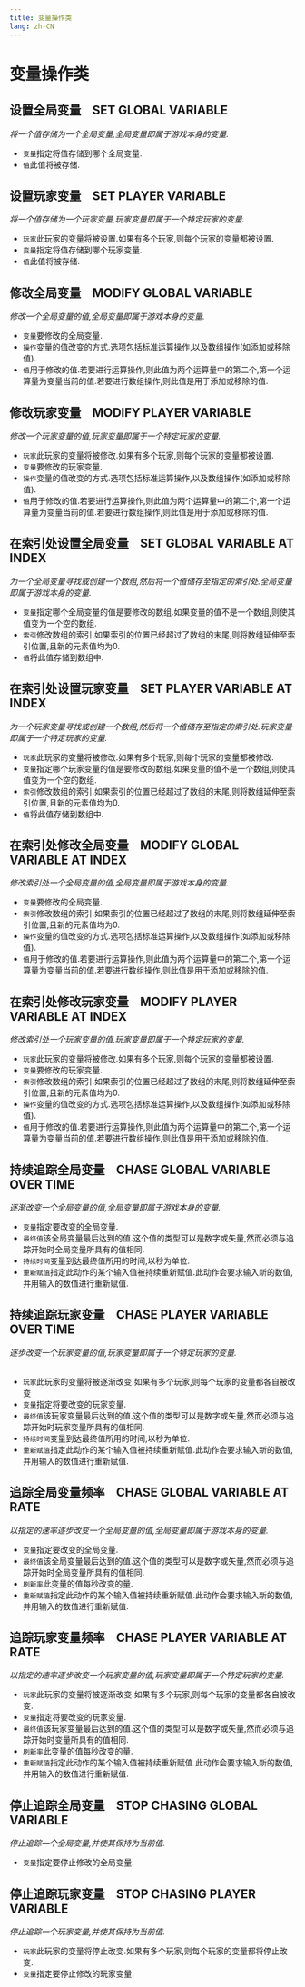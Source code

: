 ```yaml
---
title: 变量操作类
lang: zh-CN
---
```


# 变量操作类

## 设置全局变量    SET GLOBAL VARIABLE

_将一个值存储为一个全局变量,全局变量即属于游戏本身的变量._

- `变量`指定将值存储到哪个全局变量.
- `值`此值将被存储.



## 设置玩家变量    SET PLAYER VARIABLE

_将一个值存储为一个玩家变量,玩家变量即属于一个特定玩家的变量._

- `玩家`此玩家的变量将被设置.如果有多个玩家,则每个玩家的变量都被设置.
- `变量`指定将值存储到哪个玩家变量.
- `值`此值将被存储.



## 

## 修改全局变量    MODIFY GLOBAL VARIABLE

_修改一个全局变量的值,全局变量即属于游戏本身的变量._

- `变量`要修改的全局变量.
- `操作`变量的值改变的方式.选项包括标准运算操作,以及数组操作(如添加或移除值).
- `值`用于修改的值.若要进行运算操作,则此值为两个运算量中的第二个,第一个运算量为变量当前的值.若要进行数组操作,则此值是用于添加或移除的值.



## 修改玩家变量    MODIFY PLAYER VARIABLE
_修改一个玩家变量的值,玩家变量即属于一个特定玩家的变量._

- `玩家`此玩家的变量将被修改.如果有多个玩家,则每个玩家的变量都被设置.
- `变量`要修改的玩家变量.
- `操作`变量的值改变的方式.选项包括标准运算操作,以及数组操作(如添加或移除值).
- `值`用于修改的值.若要进行运算操作,则此值为两个运算量中的第二个,第一个运算量为变量当前的值.若要进行数组操作,则此值是用于添加或移除的值.



## 在索引处设置全局变量    SET GLOBAL VARIABLE AT INDEX

_为一个全局变量寻找或创建一个数组,然后将一个值储存至指定的索引处.全局变量即属于游戏本身的变量._

- `变量`指定哪个全局变量的值是要修改的数组.如果变量的值不是一个数组,则使其值变为一个空的数组.
- `索引`修改数组的索引.如果索引的位置已经超过了数组的末尾,则将数组延伸至索引位置,且新的元素值均为0.
- `值`将此值存储到数组中.



## 在索引处设置玩家变量    SET PLAYER VARIABLE AT INDEX

_为一个玩家变量寻找或创建一个数组,然后将一个值储存至指定的索引处.玩家变量即属于一个特定玩家的变量._

- `玩家`此玩家的变量将被修改.如果有多个玩家,则每个玩家的变量都被修改.
- `变量`指定哪个玩家变量的值是要修改的数组.如果变量的值不是一个数组,则使其值变为一个空的数组.
- `索引`修改数组的索引.如果索引的位置已经超过了数组的末尾,则将数组延伸至索引位置,且新的元素值均为0.
- `值`将此值存储到数组中.



## 在索引处修改全局变量    MODIFY GLOBAL VARIABLE AT INDEX

_修改索引处一个全局变量的值,全局变量即属于游戏本身的变量._

- `变量`要修改的全局变量.
- `索引`修改数组的索引.如果索引的位置已经超过了数组的末尾,则将数组延伸至索引位置,且新的元素值均为0.
- `操作`变量的值改变的方式.选项包括标准运算操作,以及数组操作(如添加或移除值).
- `值`用于修改的值.若要进行运算操作,则此值为两个运算量中的第二个,第一个运算量为变量当前的值.若要进行数组操作,则此值是用于添加或移除的值.



## 在索引处修改玩家变量    MODIFY PLAYER VARIABLE AT INDEX
_修改索引处一个玩家变量的值,玩家变量即属于一个特定玩家的变量._

- `玩家`此玩家的变量将被修改.如果有多个玩家,则每个玩家的变量都被设置.
- `变量`要修改的玩家变量.
- `索引`修改数组的索引.如果索引的位置已经超过了数组的末尾,则将数组延伸至索引位置,且新的元素值均为0.
- `操作`变量的值改变的方式.选项包括标准运算操作,以及数组操作(如添加或移除值).
- `值`用于修改的值.若要进行运算操作,则此值为两个运算量中的第二个,第一个运算量为变量当前的值.若要进行数组操作,则此值是用于添加或移除的值.



## 持续追踪全局变量    CHASE GLOBAL VARIABLE OVER TIME

_逐渐改变一个全局变量的值,全局变量即属于游戏本身的变量._

- `变量`指定要改变的全局变量.
- `最终值`该全局变量最后达到的值.这个值的类型可以是数字或矢量,然而必须与追踪开始时全局变量所具有的值相同.
- `持续时间`变量到达最终值所用的时间,以秒为单位.
- `重新赋值`指定此动作的某个输入值被持续重新赋值.此动作会要求输入新的数值,并用输入的数值进行重新赋值.



## 持续追踪玩家变量    CHASE PLAYER VARIABLE OVER TIME

_逐步改变一个玩家变量的值,玩家变量即属于一个特定玩家的变量._<br /> 

- `玩家`此玩家的变量将被逐渐改变.如果有多个玩家,则每个玩家的变量都各自被改变
- `变量`指定将要改变的玩家变量.
- `最终值`该玩家变量最后达到的值.这个值的类型可以是数字或矢量,然而必须与追踪开始时玩家变量所具有的值相同.
- `持续时间`变量到达最终值所用的时间,以秒为单位.
- `重新赋值`指定此动作的某个输入值被持续重新赋值.此动作会要求输入新的数值,并用输入的数值进行重新赋值.



## 追踪全局变量频率    CHASE GLOBAL VARIABLE AT RATE

_以指定的速率逐步改变一个全局变量的值,全局变量即属于游戏本身的变量._

- `变量`指定要改变的全局变量.
- `最终值`该全局变量最后达到的值.这个值的类型可以是数字或矢量,然而必须与追踪开始时全局变量所具有的值相同.
- `刷新率`此变量的值每秒改变的量.
- `重新赋值`指定此动作的某个输入值被持续重新赋值.此动作会要求输入新的数值,并用输入的数值进行重新赋值.



## 追踪玩家变量频率    CHASE PLAYER VARIABLE AT RATE

_以指定的速率逐步改变一个玩家变量的值,玩家变量即属于一个特定玩家的变量._

- `玩家`此玩家的变量将被逐渐改变.如果有多个玩家,则每个玩家的变量都各自被改变.
- `变量`指定将要改变的玩家变量.
- `最终值`该玩家变量最后达到的值.这个值的类型可以是数字或矢量,然而必须与追踪开始时变量所具有的值相同.
- `刷新率`此变量的值每秒改变的量.
- `重新赋值`指定此动作的某个输入值被持续重新赋值.此动作会要求输入新的数值,并用输入的数值进行重新赋值.



## 停止追踪全局变量    STOP CHASING GLOBAL VARIABLE

_停止追踪一个全局变量,并使其保持为当前值._

- `变量`指定要停止修改的全局变量.



## 停止追踪玩家变量    STOP CHASING PLAYER VARIABLE

_停止追踪一个玩家变量,并使其保持为当前值._

- `玩家`此玩家的变量将停止改变.如果有多个玩家,则每个玩家的变量都将停止改变.
- `变量`指定要停止修改的玩家变量.
